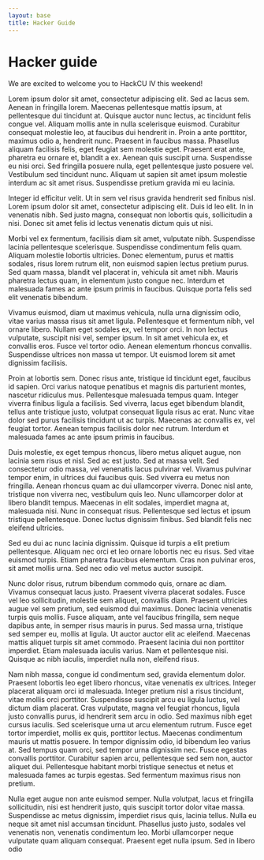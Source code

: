 ```yaml
---
layout: base
title: Hacker Guide
---
```

# Hacker guide

We are excited to welcome you to HackCU IV this weekend!


Lorem ipsum dolor sit amet, consectetur adipiscing elit. Sed ac lacus sem. Aenean in fringilla lorem. Maecenas pellentesque mattis ipsum, at pellentesque dui tincidunt at. Quisque auctor nunc lectus, ac tincidunt felis congue vel. Aliquam mollis ante in nulla scelerisque euismod. Curabitur consequat molestie leo, at faucibus dui hendrerit in. Proin a ante porttitor, maximus odio a, hendrerit nunc. Praesent in faucibus massa. Phasellus aliquam facilisis felis, eget feugiat sem molestie eget. Praesent erat ante, pharetra eu ornare et, blandit a ex. Aenean quis suscipit urna. Suspendisse eu nisi orci. Sed fringilla posuere nulla, eget pellentesque justo posuere vel. Vestibulum sed tincidunt nunc. Aliquam ut sapien sit amet ipsum molestie interdum ac sit amet risus. Suspendisse pretium gravida mi eu lacinia.

Integer id efficitur velit. Ut in sem vel risus gravida hendrerit sed finibus nisl. Lorem ipsum dolor sit amet, consectetur adipiscing elit. Duis id leo elit. In in venenatis nibh. Sed justo magna, consequat non lobortis quis, sollicitudin a nisi. Donec sit amet felis id lectus venenatis dictum quis ut nisi.

Morbi vel ex fermentum, facilisis diam sit amet, vulputate nibh. Suspendisse lacinia pellentesque scelerisque. Suspendisse condimentum felis quam. Aliquam molestie lobortis ultricies. Donec elementum, purus et mattis sodales, risus lorem rutrum elit, non euismod sapien lectus pretium purus. Sed quam massa, blandit vel placerat in, vehicula sit amet nibh. Mauris pharetra lectus quam, in elementum justo congue nec. Interdum et malesuada fames ac ante ipsum primis in faucibus. Quisque porta felis sed elit venenatis bibendum.

Vivamus euismod, diam ut maximus vehicula, nulla urna dignissim odio, vitae varius massa risus sit amet ligula. Pellentesque et fermentum nibh, vel ornare libero. Nullam eget sodales ex, vel tempor orci. In non lectus vulputate, suscipit nisi vel, semper ipsum. In sit amet vehicula ex, et convallis eros. Fusce vel tortor odio. Aenean elementum rhoncus convallis. Suspendisse ultrices non massa ut tempor. Ut euismod lorem sit amet dignissim facilisis.

Proin at lobortis sem. Donec risus ante, tristique id tincidunt eget, faucibus id sapien. Orci varius natoque penatibus et magnis dis parturient montes, nascetur ridiculus mus. Pellentesque malesuada tempus quam. Integer viverra finibus ligula a facilisis. Sed viverra, lacus eget bibendum blandit, tellus ante tristique justo, volutpat consequat ligula risus ac erat. Nunc vitae dolor sed purus facilisis tincidunt ut ac turpis. Maecenas ac convallis ex, vel feugiat tortor. Aenean tempus facilisis dolor nec rutrum. Interdum et malesuada fames ac ante ipsum primis in faucibus.

Duis molestie, ex eget tempus rhoncus, libero metus aliquet augue, non lacinia sem risus et nisl. Sed ac est justo. Sed at massa velit. Sed consectetur odio massa, vel venenatis lacus pulvinar vel. Vivamus pulvinar tempor enim, in ultrices dui faucibus quis. Sed viverra eu metus non fringilla. Aenean rhoncus quam ac dui ullamcorper viverra. Donec nisl ante, tristique non viverra nec, vestibulum quis leo. Nunc ullamcorper dolor at libero blandit tempus. Maecenas in elit sodales, imperdiet magna at, malesuada nisi. Nunc in consequat risus. Pellentesque sed lectus et ipsum tristique pellentesque. Donec luctus dignissim finibus. Sed blandit felis nec eleifend ultricies.

Sed eu dui ac nunc lacinia dignissim. Quisque id turpis a elit pretium pellentesque. Aliquam nec orci et leo ornare lobortis nec eu risus. Sed vitae euismod turpis. Etiam pharetra faucibus elementum. Cras non pulvinar eros, sit amet mollis urna. Sed nec odio vel metus auctor suscipit.

Nunc dolor risus, rutrum bibendum commodo quis, ornare ac diam. Vivamus consequat lacus justo. Praesent viverra placerat sodales. Fusce vel leo sollicitudin, molestie sem aliquet, convallis diam. Praesent ultricies augue vel sem pretium, sed euismod dui maximus. Donec lacinia venenatis turpis quis mollis. Fusce aliquam, ante vel faucibus fringilla, sem neque dapibus ante, in semper risus mauris in purus. Sed massa urna, tristique sed semper eu, mollis at ligula. Ut auctor auctor elit ac eleifend. Maecenas mattis aliquet turpis sit amet commodo. Praesent lacinia dui non porttitor imperdiet. Etiam malesuada iaculis varius. Nam et pellentesque nisi. Quisque ac nibh iaculis, imperdiet nulla non, eleifend risus.

Nam nibh massa, congue id condimentum sed, gravida elementum dolor. Praesent lobortis leo eget libero rhoncus, vitae venenatis ex ultrices. Integer placerat aliquam orci id malesuada. Integer pretium nisl a risus tincidunt, vitae mollis orci porttitor. Suspendisse suscipit arcu eu ligula luctus, vel dictum diam placerat. Cras vulputate, magna vel feugiat rhoncus, ligula justo convallis purus, id hendrerit sem arcu in odio. Sed maximus nibh eget cursus iaculis. Sed scelerisque urna ut arcu elementum rutrum. Fusce eget tortor imperdiet, mollis ex quis, porttitor lectus. Maecenas condimentum mauris ut mattis posuere. In tempor dignissim odio, id bibendum leo varius at. Sed tempus quam orci, sed tempor urna dignissim nec. Fusce egestas convallis porttitor. Curabitur sapien arcu, pellentesque sed sem non, auctor aliquet dui. Pellentesque habitant morbi tristique senectus et netus et malesuada fames ac turpis egestas. Sed fermentum maximus risus non pretium.

Nulla eget augue non ante euismod semper. Nulla volutpat, lacus et fringilla sollicitudin, nisi est hendrerit justo, quis suscipit tortor dolor vitae massa. Suspendisse ac metus dignissim, imperdiet risus quis, lacinia tellus. Nulla eu neque sit amet nisl accumsan tincidunt. Phasellus justo justo, sodales vel venenatis non, venenatis condimentum leo. Morbi ullamcorper neque vulputate quam aliquam consequat. Praesent eget nulla ipsum. Sed in libero odio